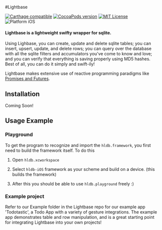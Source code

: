 #Lightbase

[![Carthage compatible](https://img.shields.io/badge/Carthage-compatible-4BC51D.svg?style=flat)](https://github.com/Carthage/Carthage) [![CocoaPods version](https://img.shields.io/cocoapods/v/hldb.svg)](https://cocoapods.org/pods/hldb) [![MIT License](https://img.shields.io/cocoapods/l/hldb.svg)](LICENSE) ![Platform iOS](https://img.shields.io/cocoapods/p/hldb.svg)

#### Lightbase is a lightweight swifty wrapper for sqlite.

Using Lighbase, you can create, update and delete sqlite tables; you can insert, upsert, update, and delete rows; you can query over the database with all the sqlite filters and accumulators you've come to know and love; and you can verify that everything is saving properly using MD5 hashes. Best of all, you can do it simply and swift-ily!

Lightbase makes extensive use of reactive programming paradigms like [Promises and Futures](https://github.com/Thomvis/BrightFutures).

## Installation

Coming Soon!

## Usage Example

### Playground
To get the program to recognize and import the `hldb.framework`, you first need to build the framework itself. To do this

1. Open `hldb.xcworkspace`

2. Select `hldb-iOS` framework as your scheme and build on a device. (this builds the framework)

3. After this you should be able to use `hldb.playground` freely :)

### Example project
Refer to our Example folder in the Lightbase repo for our example app 'Todotastic', a Todo App with a variety of gesture integrations. The example app demonstrates table and row manipulation, and is a great starting point for integrating Lightbase into your own projects!
